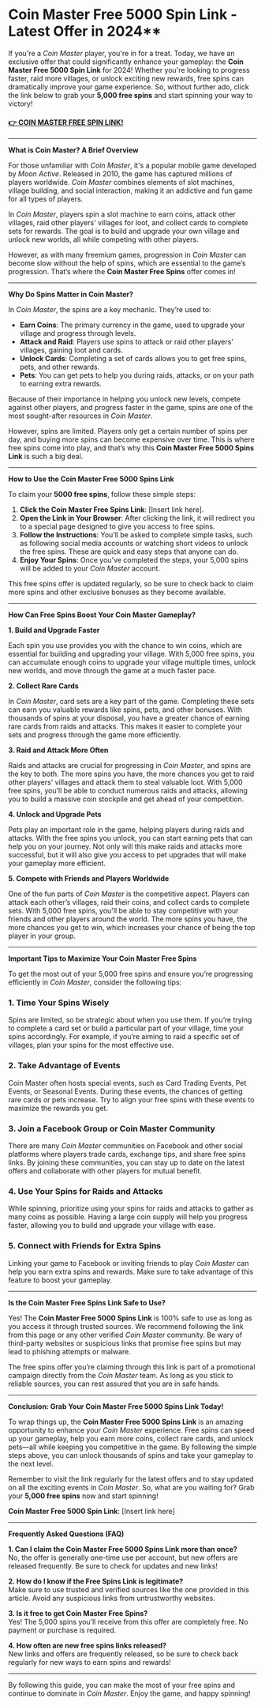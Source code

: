 # Coin Master Free 5000 Spin Link - Latest Offer in 2024**  

If you're a *Coin Master* player, you're in for a treat. Today, we have an exclusive offer that could significantly enhance your gameplay: the **Coin Master Free 5000 Spin Link** for 2024! Whether you're looking to progress faster, raid more villages, or unlock exciting new rewards, free spins can dramatically improve your game experience. So, without further ado, click the link below to grab your **5,000 free spins** and start spinning your way to victory!

#### [👉 COIN MASTER FREE SPIN LINK!](https://edris2025.github.io/spins/)

---

**What is Coin Master? A Brief Overview**

For those unfamiliar with *Coin Master*, it's a popular mobile game developed by *Moon Active*. Released in 2010, the game has captured millions of players worldwide. *Coin Master* combines elements of slot machines, village building, and social interaction, making it an addictive and fun game for all types of players.

In *Coin Master*, players spin a slot machine to earn coins, attack other villages, raid other players' villages for loot, and collect cards to complete sets for rewards. The goal is to build and upgrade your own village and unlock new worlds, all while competing with other players.

However, as with many freemium games, progression in *Coin Master* can become slow without the help of spins, which are essential to the game’s progression. That’s where the **Coin Master Free Spins** offer comes in!

---

**Why Do Spins Matter in Coin Master?**

In *Coin Master*, the spins are a key mechanic. They’re used to:

- **Earn Coins**: The primary currency in the game, used to upgrade your village and progress through levels.
- **Attack and Raid**: Players use spins to attack or raid other players’ villages, gaining loot and cards.
- **Unlock Cards**: Completing a set of cards allows you to get free spins, pets, and other rewards.
- **Pets**: You can get pets to help you during raids, attacks, or on your path to earning extra rewards.

Because of their importance in helping you unlock new levels, compete against other players, and progress faster in the game, spins are one of the most sought-after resources in *Coin Master*. 

However, spins are limited. Players only get a certain number of spins per day, and buying more spins can become expensive over time. This is where free spins come into play, and that’s why this **Coin Master Free 5000 Spins Link** is such a big deal.

---

**How to Use the Coin Master Free 5000 Spins Link**

To claim your **5000 free spins**, follow these simple steps:

1. **Click the Coin Master Free Spins Link**: [Insert link here].
2. **Open the Link in Your Browser**: After clicking the link, it will redirect you to a special page designed to give you access to free spins.
3. **Follow the Instructions**: You’ll be asked to complete simple tasks, such as following social media accounts or watching short videos to unlock the free spins. These are quick and easy steps that anyone can do.
4. **Enjoy Your Spins**: Once you’ve completed the steps, your 5,000 spins will be added to your *Coin Master* account.

This free spins offer is updated regularly, so be sure to check back to claim more spins and other exclusive bonuses as they become available.

---

**How Can Free Spins Boost Your Coin Master Gameplay?**

**1. Build and Upgrade Faster**

Each spin you use provides you with the chance to win coins, which are essential for building and upgrading your village. With 5,000 free spins, you can accumulate enough coins to upgrade your village multiple times, unlock new worlds, and move through the game at a much faster pace.

**2. Collect Rare Cards**

In *Coin Master*, card sets are a key part of the game. Completing these sets can earn you valuable rewards like spins, pets, and other bonuses. With thousands of spins at your disposal, you have a greater chance of earning rare cards from raids and attacks. This makes it easier to complete your sets and progress through the game more efficiently.

**3. Raid and Attack More Often**

Raids and attacks are crucial for progressing in *Coin Master*, and spins are the key to both. The more spins you have, the more chances you get to raid other players' villages and attack them to steal valuable loot. With 5,000 free spins, you’ll be able to conduct numerous raids and attacks, allowing you to build a massive coin stockpile and get ahead of your competition.

**4. Unlock and Upgrade Pets**

Pets play an important role in the game, helping players during raids and attacks. With the free spins you unlock, you can start earning pets that can help you on your journey. Not only will this make raids and attacks more successful, but it will also give you access to pet upgrades that will make your gameplay more efficient.

**5. Compete with Friends and Players Worldwide**

One of the fun parts of *Coin Master* is the competitive aspect. Players can attack each other’s villages, raid their coins, and collect cards to complete sets. With 5,000 free spins, you'll be able to stay competitive with your friends and other players around the world. The more spins you have, the more chances you get to win, which increases your chance of being the top player in your group.

---

**Important Tips to Maximize Your Coin Master Free Spins**

To get the most out of your 5,000 free spins and ensure you’re progressing efficiently in *Coin Master*, consider the following tips:

### 1. **Time Your Spins Wisely**

Spins are limited, so be strategic about when you use them. If you’re trying to complete a card set or build a particular part of your village, time your spins accordingly. For example, if you’re aiming to raid a specific set of villages, plan your spins for the most effective use.

### 2. **Take Advantage of Events**

Coin Master often hosts special events, such as Card Trading Events, Pet Events, or Seasonal Events. During these events, the chances of getting rare cards or pets increase. Try to align your free spins with these events to maximize the rewards you get.

### 3. **Join a Facebook Group or Coin Master Community**

There are many *Coin Master* communities on Facebook and other social platforms where players trade cards, exchange tips, and share free spins links. By joining these communities, you can stay up to date on the latest offers and collaborate with other players for mutual benefit.

### 4. **Use Your Spins for Raids and Attacks**

While spinning, prioritize using your spins for raids and attacks to gather as many coins as possible. Having a large coin supply will help you progress faster, allowing you to build and upgrade your village with ease.

### 5. **Connect with Friends for Extra Spins**

Linking your game to Facebook or inviting friends to play *Coin Master* can help you earn extra spins and rewards. Make sure to take advantage of this feature to boost your gameplay.

---

**Is the Coin Master Free Spins Link Safe to Use?**

Yes! The **Coin Master Free 5000 Spins Link** is 100% safe to use as long as you access it through trusted sources. We recommend following the link from this page or any other verified *Coin Master* community. Be wary of third-party websites or suspicious links that promise free spins but may lead to phishing attempts or malware.

The free spins offer you’re claiming through this link is part of a promotional campaign directly from the *Coin Master* team. As long as you stick to reliable sources, you can rest assured that you are in safe hands.

---

**Conclusion: Grab Your Coin Master Free 5000 Spins Link Today!**

To wrap things up, the **Coin Master Free 5000 Spins Link** is an amazing opportunity to enhance your *Coin Master* experience. Free spins can speed up your gameplay, help you earn more coins, collect rare cards, and unlock pets—all while keeping you competitive in the game. By following the simple steps above, you can unlock thousands of spins and take your gameplay to the next level.

Remember to visit the link regularly for the latest offers and to stay updated on all the exciting events in *Coin Master*. So, what are you waiting for? Grab your **5,000 free spins** now and start spinning!

**Coin Master Free 5000 Spin Link**: [Insert link here]

---

**Frequently Asked Questions (FAQ)**

**1. Can I claim the Coin Master Free 5000 Spins Link more than once?**  
No, the offer is generally one-time use per account, but new offers are released frequently. Be sure to check for updates and new links!

**2. How do I know if the Free Spins Link is legitimate?**  
Make sure to use trusted and verified sources like the one provided in this article. Avoid any suspicious links from untrustworthy websites.

**3. Is it free to get Coin Master Free Spins?**  
Yes! The 5,000 spins you’ll receive from this offer are completely free. No payment or purchase is required.

**4. How often are new free spins links released?**  
New links and offers are frequently released, so be sure to check back regularly for new ways to earn spins and rewards!

---

By following this guide, you can make the most of your free spins and continue to dominate in *Coin Master*. Enjoy the game, and happy spinning!
